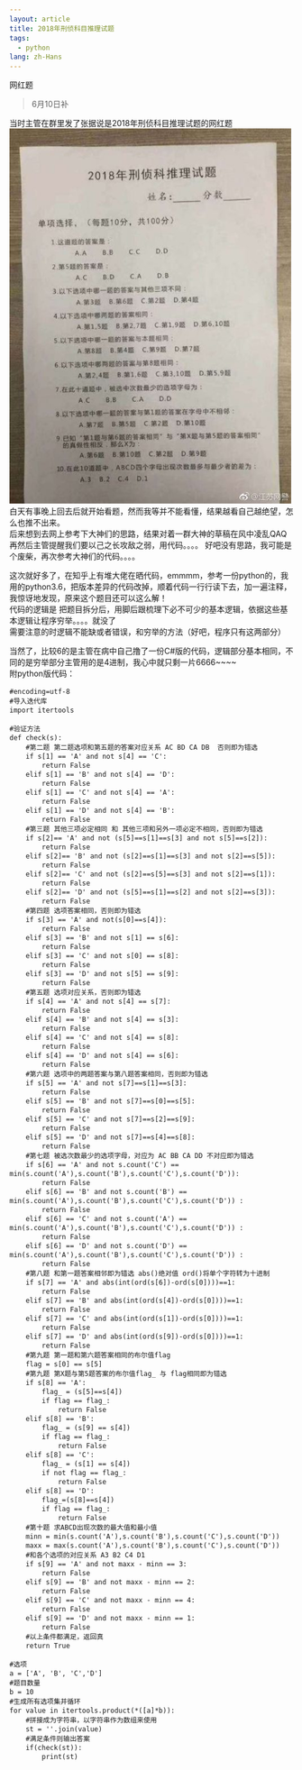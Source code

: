 ```yaml
---
layout: article
title: 2018年刑侦科目推理试题
tags:
  - python
lang: zh-Hans
---
```


网红题

<!--more-->


> 6月10日补  

当时主管在群里发了张据说是2018年刑侦科目推理试题的网红题  
![](/assets/images/2018-03-18-1.png)  
白天有事晚上回去后就开始看题，然而我等并不能看懂，结果越看自己越绝望，怎么也推不出来。  
后来想到去网上参考下大神们的思路，结果对着一群大神的草稿在风中凌乱QAQ
再然后主管提醒我们要以己之长攻敌之弱，用代码。。。。
好吧没有思路，我可能是个废柴，再次参考大神们的代码。。。。  
  
这次就好多了，在知乎上有堆大佬在晒代码，emmmm，参考一份python的，我用的python3.6，把版本差异的代码改掉，顺着代码一行行读下去，加一遍注释，我惊讶地发现，原来这个题目还可以这么解！  
代码的逻辑是
把题目拆分后，用脚后跟梳理下必不可少的基本逻辑，依据这些基本逻辑让程序穷举。。。。就没了  
需要注意的时逻辑不能缺或者错误，和穷举的方法（好吧，程序只有这两部分）  
  
当然了，比较6的是主管在病中自己撸了一份C#版的代码，逻辑部分基本相同，不同的是穷举部分主管用的是4进制，我心中就只剩一片6666~~~~  
附python版代码： 

    #encoding=utf-8
    #导入迭代库
    import itertools

    #验证方法
    def check(s):
        #第二题 第二题选项和第五题的答案对应关系 AC BD CA DB  否则即为错选
        if s[1] == 'A' and not s[4] == 'C':
            return False
        elif s[1] == 'B' and not s[4] == 'D':
            return False
        elif s[1] == 'C' and not s[4] == 'A':
            return False
        elif s[1] == 'D' and not s[4] == 'B':
            return False
        #第三题 其他三项必定相同 和 其他三项和另外一项必定不相同，否则即为错选
        if s[2]== 'A' and not (s[5]==s[1]==s[3] and not s[5]==s[2]):
            return False
        elif s[2]== 'B' and not (s[2]==s[1]==s[3] and not s[2]==s[5]):
            return False
        elif s[2]== 'C' and not (s[2]==s[5]==s[3] and not s[2]==s[1]):
            return False
        elif s[2]== 'D' and not (s[5]==s[1]==s[2] and not s[2]==s[3]):
            return False
        #第四题 选项答案相同，否则即为错选
        if s[3] == 'A' and not(s[0]==s[4]):
            return False
        elif s[3] == 'B' and not s[1] == s[6]:
            return False
        elif s[3] == 'C' and not s[0] == s[8]:
            return False
        elif s[3] == 'D' and not s[5] == s[9]:
            return False
        #第五题 选项对应关系，否则即为错选
        if s[4] == 'A' and not s[4] == s[7]:
            return False
        elif s[4] == 'B' and not s[4] == s[3]:
            return False
        elif s[4] == 'C' and not s[4] == s[8]:
            return False
        elif s[4] == 'D' and not s[4] == s[6]:
            return False
        #第六题 选项中的两题答案与第八题答案相同，否则即为错选
        if s[5] == 'A' and not s[7]==s[1]==s[3]:
            return False
        elif s[5] == 'B' and not s[7]==s[0]==s[5]:
            return False
        elif s[5] == 'C' and not s[7]==s[2]==s[9]:
            return False
        elif s[5] == 'D' and not s[7]==s[4]==s[8]:
            return False
        #第七题 被选次数最少的选项字母，对应为 AC BB CA DD 不对应即为错选
        if s[6] == 'A' and not s.count('C') == min(s.count('A'),s.count('B'),s.count('C'),s.count('D')):
            return False
        elif s[6] == 'B' and not s.count('B') == min(s.count('A'),s.count('B'),s.count('C'),s.count('D')) :
            return False
        elif s[6] == 'C' and not s.count('A') == min(s.count('A'),s.count('B'),s.count('C'),s.count('D')) :
            return False
        elif s[6] == 'D' and not s.count('D') == min(s.count('A'),s.count('B'),s.count('C'),s.count('D')) :
            return False
        #第八题 和第一题答案相邻即为错选 abs()绝对值 ord()将单个字符转为十进制 
        if s[7] == 'A' and abs(int(ord(s[6])-ord(s[0])))==1:
            return False
        elif s[7] == 'B' and abs(int(ord(s[4])-ord(s[0])))==1:
            return False
        elif s[7] == 'C' and abs(int(ord(s[1])-ord(s[0])))==1:
            return False
        elif s[7] == 'D' and abs(int(ord(s[9])-ord(s[0])))==1:
            return False
        #第九题 第一题和第六题答案相同的布尔值flag
        flag = s[0] == s[5]
        #第九题 第X题与第5题答案的布尔值flag_ 与 flag相同即为错选
        if s[8] == 'A':
            flag_ = (s[5]==s[4])
            if flag == flag_:
                return False
        elif s[8] == 'B':
            flag_ = (s[9] == s[4])
            if flag == flag_:
                return False
        elif s[8] == 'C':
            flag_ = (s[1] == s[4])
            if not flag == flag_:
                return False
        elif s[8] == 'D':
            flag_=(s[8]==s[4])
            if flag == flag_:
                return False
        #第十题 求ABCD出现次数的最大值和最小值
        minn = min(s.count('A'),s.count('B'),s.count('C'),s.count('D'))
        maxx = max(s.count('A'),s.count('B'),s.count('C'),s.count('D'))
        #和各个选项的对应关系 A3 B2 C4 D1
        if s[9] == 'A' and not maxx - minn == 3:
            return False
        elif s[9] == 'B' and not maxx - minn == 2:
            return False
        elif s[9] == 'C' and not maxx - minn == 4:
            return False
        elif s[9] == 'D' and not maxx - minn == 1:
            return False
        #以上条件都满足，返回真
        return True

    #选项
    a = ['A', 'B', 'C','D']
    #题目数量
    b = 10
    #生成所有选项集并循环
    for value in itertools.product(*([a]*b)):
        #拼接成为字符串，以字符串作为数组来使用
        st = ''.join(value)
        #满足条件则输出答案
        if(check(st)):
            print(st)
